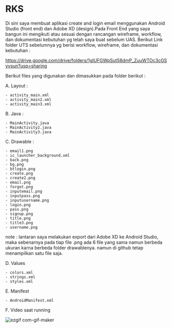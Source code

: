 # RKS
Di sini saya membuat aplikasi create and login email menggunakan Android Studio (front end) dan Adobe XD (design).Pada Front End yang saya bangun ini mengikuti atau sesuai dengan rancangan wireframe, workflow, dan dokumentasi kebutuhan yg telah saya buat sebelum UAS. Berikut Link folder UTS sebelumnya yg berisi workflow, wireframe, dan dokumentasi kebutuhan :

https://drive.google.com/drive/folders/1glUFGWpSut58dmP_ZuuWTOc3cGSyvsun?usp=sharing

Berikut files yang digunakan dan dimasukkan pada folder berikut :

A. Layout :

    - activity_main.xml
    - activity_main2.xml
    - activity_main3.xml

B. Java :

    - MainActivity.java
    - MainActivity2.java
    - MainActivity3.java

C. Drawable : 

    - email1.png
    - ic_launcher_background.xml
    - back.png
    - bg.png
    - btlogin.png
    - create.png
    - create2.png
    - email.png
    - forgot.png
    - inputemail.png
    - inputpass.png
    - inputusername.png
    - login.png
    - pass.png
    - signup.png
    - title.png
    - title3.png
    - username.png
note : lantaran saya melakukan export dari Adobe XD ke Android Studio, maka sebenarnya pada tiap file .png ada 6 file yang sama namun berbeda ukuran karna berbeda folder drawablenya. namun di github tetap menampilkan satu file saja. 

D. Values

    - colors.xml
    - strings.xml
    - styles.xml
    
E. Manifest

    - AndroidManifest.xml

F. Video saat running

![ezgif com-gif-maker](https://user-images.githubusercontent.com/76784912/106416932-3a82a300-6485-11eb-9aec-10d21b5d648c.gif)
